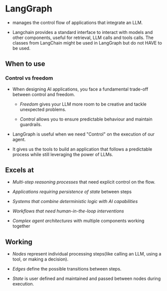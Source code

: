 # LangGraph

- manages the control flow of applications that integrate an LLM.

- Langchain provides a standard interface to interact with models and other components, useful for retrieval, LLM calls and tools calls. The classes from LangChain might be used in LangGraph but do not HAVE to be used.

## When to use 

### Control vs freedom 

- When designing AI applications, you face a fundamental trade-off between control and freedom.

    - *Freedom* gives your LLM more room to be creative and tackle unexpected problems.

    - *Control* allows you to ensure predictable behaviour and maintain guardrails.

- LangGraph is useful when we need "Control" on the execution of our agent.

- It gives us the tools to build an application that follows a predictable process while still leveraging the power of LLMs.

## Excels at

-  *Multi-step reasoning processes* that need explicit control on the flow.

- *Applications requiring persistence of state* between steps

- *Systems that combine deterministic logic with AI capabilities*

- *Workflows that need human-in-the-loop interventions*

- *Complex agent architectures* with multiple components working together

## Working

- *Nodes* represent individual processing steps(like calling an LLM, using a tool, or making a decision).

- *Edges* define the possible transitions between steps.

- *State* is user defined and maintained and passed between nodes during execution. 